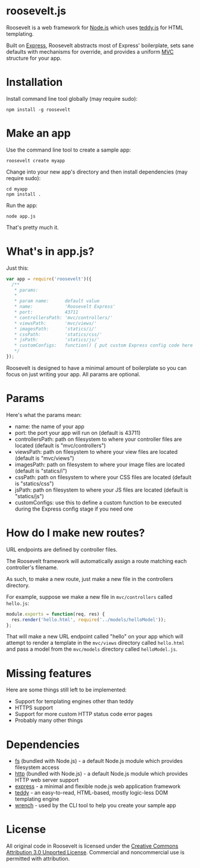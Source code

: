 roosevelt.js
=

Roosevelt is a web framework for <a href='http://nodejs.org/'>Node.js</a> which uses <a href='https://github.com/kethinov/teddy'>teddy.js</a> for HTML templating.

Built on <a href='http://expressjs.com/'>Express</a>, Roosevelt abstracts most of Express' boilerplate, sets sane defaults with mechanisms for override, and provides a uniform <a href='http://en.wikipedia.org/wiki/Model%E2%80%93view%E2%80%93controller'>MVC</a> structure for your app.

Installation
=

Install command line tool globally (may require sudo):

```
npm install -g roosevelt
```
Make an app
=

Use the command line tool to create a sample app:

```
roosevelt create myapp
```

Change into your new app's directory and then install dependencies (may require sudo):

```
cd myapp
npm install .
```

Run the app:

```
node app.js
```

That's pretty much it.

What's in app.js?
=

Just this:

```js
var app = require('roosevelt')({
  /**
   * params:
   * 
   * param name:      default value
   * name:            'Roosevelt Express'
   * port:            43711
   * controllersPath: 'mvc/controllers/'
   * viewsPath:       'mvc/views/'
   * imagesPath:      'statics/i/'
   * cssPath:         'statics/css/'
   * jsPath:          'statics/js/'
   * customConfigs:   function() { put custom Express config code here }
   */
});
```

Roosevelt is designed to have a minimal amount of boilerplate so you can focus on just writing your app. All params are optional.

Params
=

Here's what the params mean:

- name: the name of your app
- port: the port your app will run on (default is 43711)
- controllersPath: path on filesystem to where your controller files are located (default is "mvc/controllers")
- viewsPath: path on filesystem to where your view files are located (default is "mvc/views")
- imagesPath: path on filesystem to where your image files are located (default is "statics/i")
- cssPath: path on filesystem to where your CSS files are located (default is "statics/css")
- jsPath: path on filesystem to where your JS files are located (default is "statics/js")
- customConfigs: use this to define a custom function to be executed during the Express config stage if you need one

How do I make new routes?
=

URL endpoints are defined by controller files.

The Roosevelt framework will automatically assign a route matching each controller's filename.

As such, to make a new route, just make a new file in the controllers directory.

For example, suppose we make a new file in `mvc/controllers` called `hello.js`:

```js
module.exports = function(req, res) {
  res.render('hello.html', require('../models/helloModel'));
};
```

That will make a new URL endpoint called "hello" on your app which will attempt to render a template in the `mvc/views` directory called `hello.html` and pass a model from the `mvc/models` directory called `helloModel.js`.

Missing features
=

Here are some things still left to be implemented:

- Support for templating engines other than teddy
- HTTPS support
- Support for more custom HTTP status code error pages
- Probably many other things

Dependencies
=

- <a href='http://nodejs.org/api/fs.html'>fs</a> (bundled with Node.js) - a default Node.js module which provides filesystem access
- <a href='http://nodejs.org/api/http.html'>http</a> (bundled with Node.js) - a default Node.js module which provides HTTP web server support
- <a href='http://expressjs.com/'>express</a> - a minimal and flexible node.js web application framework
- <a href='https://github.com/kethinov/teddy'>teddy</a> - an easy-to-read, HTML-based, mostly logic-less DOM templating engine
- <a href='https://github.com/ryanmcgrath/wrench-js'>wrench</a> - used by the CLI tool to help you create your sample app

License
=

All original code in Roosevelt is licensed under the <a href='http://creativecommons.org/licenses/by/3.0/deed.en_US'>Creative Commons Attribution 3.0 Unported License</a>. Commercial and noncommercial use is permitted with attribution.